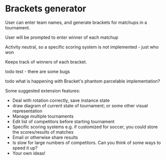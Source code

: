 # Brackets generator

User can enter team names, and generate brackets for matchups in a tournament.

User will be prompted to enter winner of each matchup

Activity neutral, so a specific scoring system is not implemented - just who won

Keeps track of winners of each bracket.


todo test - there are some bugs

todo what is happening with Bracket's phantom parcelable implementation?

Some suggested extension features:

* Deal with rotation correctly, save instance state
* draw diagram of current state of tournament; or some other visual representation
* Manage multiple tournaments
* Edit list of competitors before starting tournament
* Specific scoring systems e.g. if customized for soccer, you could store the scores/results of matches
* Email or otherwise share results
* Is slow for large numbers of competitors. Can you think of some ways to speed it up?
* Your own ideas!

